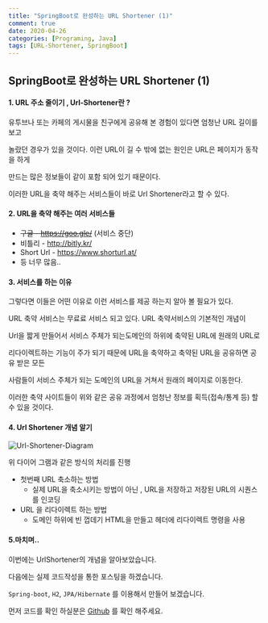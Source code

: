 ```yaml
---
title: "SpringBoot로 완성하는 URL Shortener (1)"
comment: true
date: 2020-04-26
categories: [Programing, Java]
tags: [URL-Shortener, SpringBoot]
---
```


## SpringBoot로 완성하는 URL Shortener (1)  

#### 1. URL 주소 줄이기 , Url-Shortener란 ?

유투브나 또는 카페의 게시물을 친구에게 공유해 본 경험이 있다면 엄청난 URL 길이를 보고

놀랐던 경우가 있을 것이다. 이런 URL이 길 수 밖에 없는 원인은 URL은 페이지가 동작을 하게

만드는 많은 정보들이 같이 포함 되어 있기 때문이다.

이러한 URL을 축약 해주는 서비스들이 바로 Url Shortener라고 할 수 있다.



#### 2. URL을 축약 해주는 여러 서비스들

- ~~구글 - https://goo.gle/~~  (서비스 중단) 
- 비틀리 - http://bitly.kr/ 
- Short Url - https://www.shorturl.at/
- 등 너무 많음..



#### 3. 서비스를 하는 이유

그렇다면 이들은 어떤 이유로 이런 서비스를 제공 하는지 알아 볼 필요가 있다.

URL 축약 서비스는 무료료 서비스 되고 있다. URL 축약서비스의 기본적인 개념이

Url을 짧게 만들어서 서비스 주체가 되는도메인의 하위에 축약된 URL에 원래의 URL로 

리다이렉트하는 기능이 주가 되기 때문에 URL을 축약하고 축약된 URL을 공유하면 공유 받은 모든

사람들이 서비스 주체가 되는 도메인의 URL을 거쳐서 원래의 페이지로 이동한다. 

이러한 축약 사이트들이 위와 같은 공유  과정에서 엄청난 정보를 획득(접속/통계 등) 할수 있을 것이다.



#### 4. Url Shortener 개념 알기 

![Url-Shortener-Diagram](https://user-images.githubusercontent.com/5414251/80403196-3031e800-88fa-11ea-95b6-7a6e61ed07d6.png)



위 다이어 그램과 같은  방식의 처리를 진행

- 첫번째 URL 축소하는 방법
  - 실제 URL을 축소시키는 방법이 아닌 , URL을 저장하고 저장된 URL의 시퀀스를 인코딩
- URL 을 리다이렉트 하는 방법
  - 도메인 하위에 빈 껍데기 HTML을 만들고 헤더에 리다이렉트 명령을 사용





#### 5.마치며..

이번에는 UrlShortener의 개념을 알아보았습니다.

다음에는 실제 코드작성을 통한 포스팅을 하겠습니다.

`Spring-boot`, `H2`, `JPA/Hibernate` 를 이용해서 만들어 보겠습니다.

먼저 코드를 확인 하실분은 [Github](https://github.com/antkdi/url-shortener) 를 확인 해주세요.
